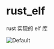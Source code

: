 # rust_elf

rust 实现的 elf 库

![Default](https://github.com/sanfusu/rust_elf/workflows/Rust/badge.svg)

